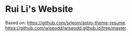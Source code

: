# Rui Li's Website

Based on: <https://github.com/srleom/astro-theme-resume>. <https://github.com/wiseodd/wiseodd.github.io/tree/master>.
